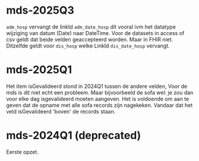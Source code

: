 

# mds-2025Q3
`adm_hosp` vervangt de linkId `adm_date_hosp` dit vooral ivm het datatype wijziging van datum (Date) naar DateTime. Voor de datasets in access of csv geldt dat beide velden geaccepteerd worden. Maar in FHIR niet. 
Ditzelfde geldt voor `dis_hosp` welke LinkId `dis_date_hosp` vervangt.



# mds-2025Q1
Het item isGevalideerd stond in 2024Q1 tussen de andere velden, Voor de mds is dit niet echt een probleem. Maar bijvoorbeeld de sofa wel: je zou dan voor elke dag isgevalideerd moeten aangeven. Het is voldoende om aan te geven dat de opname met alle sofa records zijn nagekeken. Vandaar dat het veld isGevalideerd 'boven' de records staan.

# mds-2024Q1 (deprecated)
Eerste opzet.